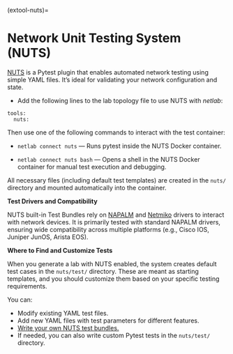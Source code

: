 (extool-nuts)=
# Network Unit Testing System (NUTS)

[NUTS](https://github.com/network-unit-testing-system/nuts) is a Pytest plugin that enables automated network testing using simple YAML files. It’s ideal for validating your network configuration and state.

* Add the following lines to the lab topology file to use NUTS with _netlab_:

```
tools:
  nuts:
```

Then use one of the following commands to interact with the test container:

* `netlab connect nuts` — Runs pytest inside the NUTS Docker container.

* `netlab connect nuts bash` — Opens a shell in the NUTS Docker container for manual test execution and debugging.

All necessary files (including default test templates) are created in the `nuts/` directory and mounted automatically into the container.


**Test Drivers and Compatibility**

NUTS built-in Test Bundles rely on [NAPALM](https://github.com/napalm-automation/napalm) and [Netmiko](https://github.com/ktbyers/netmiko) drivers to interact with network devices. It is primarily tested with standard NAPALM drivers, ensuring wide compatibility across multiple platforms (e.g., Cisco IOS, Juniper JunOS, Arista EOS).

**Where to Find and Customize Tests**

When you generate a lab with NUTS enabled, the system creates default test cases in the `nuts/test/` directory. These are meant as starting templates, and you should customize them based on your specific testing requirements.

You can:

- Modify existing YAML test files.
- Add new YAML files with test parameters for different features.
- [Write your own NUTS test bundles.](https://nuts.readthedocs.io/en/latest/dev/writetests.html)
- If needed, you can also write custom Pytest tests in the `nuts/test/` directory.
